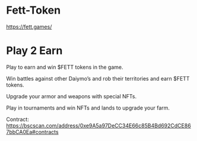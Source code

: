# Fett-Token
https://fett.games/
# Play 2 Earn
Play to earn and win $FETT tokens in the game.

Win battles against other Daiymo’s and rob their territories and earn $FETT tokens.

Upgrade your armor and weapons with special NFTs.

Play in tournaments and win NFTs and lands to upgrade your farm.


Contract: https://bscscan.com/address/0xe9A5a97DeCC34E66c85B4Bd692CdCE867bbCA0Ea#contracts
